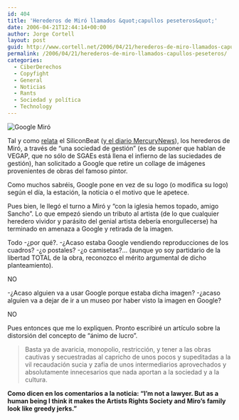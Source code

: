 ```yaml
---
id: 404
title: 'Herederos de Miró llamados &quot;capullos peseteros&quot;'
date: 2006-04-21T12:44:14+00:00
author: Jorge Cortell
layout: post
guid: http://www.cortell.net/2006/04/21/herederos-de-miro-llamados-capullos-peseteros/
permalink: /2006/04/21/herederos-de-miro-llamados-capullos-peseteros/
categories:
  - CiberDerechos
  - Copyfight
  - General
  - Noticias
  - Rants
  - Sociedad y polí­tica
  - Technology
---
```

![Google Miró](http://www.mercurynews.com/images/mercurynews/mercurynews/14389/207051147616.jpg)

Tal y como [relata](http://www.siliconbeat.com/entries/2006/04/20/google_takes_down_miro_image.html) el SiliconBeat ([y el diario MercuryNews](http://www.mercurynews.com/mld/mercurynews/14389478.htm)), los herederos de Miró, a través de &#8220;una sociedad de gestión&#8221; (es de suponer que hablan de VEGAP, que no sólo de SGAEs está llena el infierno de las suciedades de gestión), han solicitado a Google que retire un collage de imágenes provenientes de obras del famoso pintor.

Como muchos sabréis, Google pone en vez de su logo (o modifica su logo) según el dí­a, la estación, la noticia o el motivo que le apetece.

Pues bien, le llegó el turno a Miró y &#8220;con la iglesia hemos topado, amigo Sancho&#8221;. Lo que empezó siendo un tributo al artista (de lo que cualquier heredero vividor y parásito del genial artista deberí­a enorgullecerse) ha terminado en amenaza a Google y retirada de la imagen.

Todo -¿por qué?. -¿Acaso estaba Google vendiendo reproducciones de los cuadros? -¿o postales? -¿o camisetas?&#8230; (aunque yo soy partidario de la libertad TOTAL de la obra, reconozco el mérito argumental de dicho planteamiento).

NO

-¿Acaso alguien va a usar Google porque estaba dicha imagen? -¿acaso alguien va a dejar de ir a un museo por haber visto la imagen en Google?

NO

Pues entonces que me lo expliquen. Pronto escribiré un artí­culo sobre la distorsión del concepto de &#8220;ánimo de lucro&#8221;.

> Basta ya de avaricia, monopolio, restricción, y tener a las obras cautivas y secuestradas al capricho de unos pocos y supeditadas a la vil recaudación sucia y zafia de unos intermediarios aprovechados y absolutamente innecesarios que nada aportan a la sociedad y a la cultura.

**Como dicen en los comentarios a la noticia: &#8220;I&#8217;m not a lawyer. But as a human being I think it makes the Artists Rights Society and Miro&#8217;s family look like greedy jerks.&#8221;**